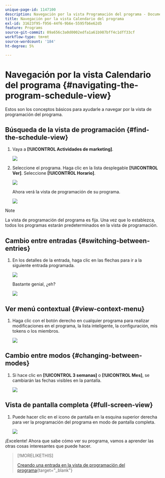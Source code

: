 ```yaml
---
unique-page-id: 1147100
description: Navegación por la vista Programación del programa - Documentos de Marketo - Documentación del producto
title: Navegación por la vista Calendario del programa
exl-id: 31623f95-f956-44f6-9b6e-5595fb6e62d5
feature: Programs
source-git-commit: 09a656c3a0d0002edfa1a61b987bff4c1dff33cf
workflow-type: tm+mt
source-wordcount: '184'
ht-degree: 5%

---
```


# Navegación por la vista Calendario del programa {#navigating-the-program-schedule-view}

Estos son los conceptos básicos para ayudarle a navegar por la vista de programación del programa.

## Búsqueda de la vista de programación {#find-the-schedule-view}

1. Vaya a **[!UICONTROL Actividades de marketing]**.

   ![](assets/login-marketing-activities.png)

1. Seleccione el programa. Haga clic en la lista desplegable **[!UICONTROL Ver]**. Seleccione **[!UICONTROL Horario]**.

   ![](assets/image2014-9-17-11-3a38-3a3.png)

   Ahora verá la vista de programación de su programa.

   ![](assets/image2014-9-17-11-3a38-3a14.png)

>[!NOTE]
>
>La vista de programación del programa es fija. Una vez que lo establezca, todos los programas estarán predeterminados en la vista de programación.

## Cambio entre entradas {#switching-between-entries}

1. En los detalles de la entrada, haga clic en las flechas para ir a la siguiente entrada programada.

   ![](assets/image2014-9-17-11-3a38-3a54.png)

   Bastante genial, ¿eh?

   ![](assets/image2014-9-17-11-3a39-3a10.png)

## Ver menú contextual {#view-context-menu}

1. Haga clic con el botón derecho en cualquier programa para realizar modificaciones en el programa, la lista inteligente, la configuración, mis tokens o los miembros.

   ![](assets/image2014-9-17-11-3a39-3a59.png)

## Cambio entre modos {#changing-between-modes}

1. Si hace clic en **[!UICONTROL 3 semanas]** o **[!UICONTROL Mes]**, se cambiarán las fechas visibles en la pantalla.

   ![](assets/image2014-9-17-11-3a40-3a19.png)

## Vista de pantalla completa {#full-screen-view}

1. Puede hacer clic en el icono de pantalla en la esquina superior derecha para ver la programación del programa en modo de pantalla completa.

   ![](assets/image2014-9-17-11-3a40-3a45.png)

¡Excelente! Ahora que sabe cómo ver su programa, vamos a aprender las otras cosas interesantes que puede hacer.

>[!MORELIKETHIS]
>
>[Creando una entrada en la vista de programación del programa](/help/marketo/product-docs/core-marketo-concepts/programs/program-schedule-view/creating-an-entry-in-the-program-schedule-view.md){target="_blank"}
